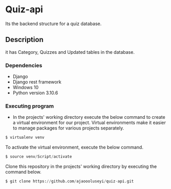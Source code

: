 # Quiz-api
Its the backend structure for a quiz database.

## Description
it has Category, Quizzes and Updated tables in the database. 

### Dependencies
* Django
* Django rest framework 
* Windows 10
* Python version 3.10.6 


### Executing program

* In the projects' working directory execute the below command to create a virtual environment for our project. Virtual environments make it easier to manage packages for various projects separately.

 
```python
$ virtualenv venv
```

To activate the virtual environment, execute the below command.

```python
$ source venv/Script/activate
```
Clone this repository in the projects' working directory by executing the command below.

```python
$ git clone https://github.com/ajaoooluseyi/quiz-api.git
```
